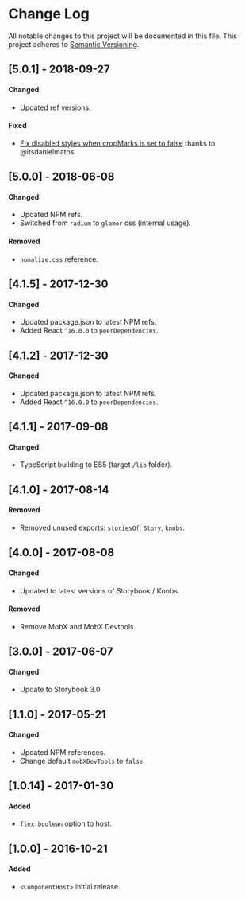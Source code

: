 # Change Log

All notable changes to this project will be documented in this file.
This project adheres to [Semantic Versioning](http://semver.org/).

## [5.0.1] - 2018-09-27

#### Changed

- Updated ref versions.

#### Fixed

- [Fix disabled styles when cropMarks is set to false](https://github.com/philcockfield/storybook-host/pull/38) thanks to @itsdanielmatos

## [5.0.0] - 2018-06-08

#### Changed

- Updated NPM refs.
- Switched from `radium` to `glamor` css (internal usage).

#### Removed

- `nomalize.css` reference.

## [4.1.5] - 2017-12-30

#### Changed

- Updated package.json to latest NPM refs.
- Added React `^16.0.0` to `peerDependencies`.

## [4.1.2] - 2017-12-30

#### Changed

- Updated package.json to latest NPM refs.
- Added React `^16.0.0` to `peerDependencies`.

## [4.1.1] - 2017-09-08

#### Changed

- TypeScript building to ES5 (target `/lib` folder).

## [4.1.0] - 2017-08-14

#### Removed

- Removed unused exports: `storiesOf`, `Story`, `knobs`.

## [4.0.0] - 2017-08-08

#### Changed

- Updated to latest versions of Storybook / Knobs.

#### Removed

- Remove MobX and MobX Devtools.

## [3.0.0] - 2017-06-07

#### Changed

- Update to Storybook 3.0.

## [1.1.0] - 2017-05-21

#### Changed

- Updated NPM references.
- Change default `mobXDevTools` to `false`.

## [1.0.14] - 2017-01-30

#### Added

- `flex:boolean` option to host.

## [1.0.0] - 2016-10-21

#### Added

- `<ComponentHost>` initial release.
